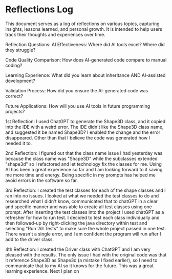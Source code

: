 # Reflections Log

This document serves as a log of reflections on various topics, capturing insights, lessons learned, and personal growth. It is intended to help users track their thoughts and experiences over time.

Reflection Questions:
AI Effectiveness: Where did AI tools excel? Where did they struggle?

Code Quality Comparison: How does AI-generated code compare to manual coding?

Learning Experience: What did you learn about inheritance AND AI-assisted development?

Validation Process: How did you ensure the AI-generated code was correct?

Future Applications: How will you use AI tools in future programming projects?


1st Reflection:
I used ChatGPT to generate the Shape3D class, and it copied into the IDE with a weird error. The
IDE didn't like the Shape3D class name, and suggested it be named Shape3D? I enabled the change and
the error disappeared. Other than that I believe the code was generated how I needed it to.




2nd Reflection:
I figured out that the class name issue I had yesterday was because the class name was 
"Shape3D" while the subclasses extended "shape3d" so I refactored and let technology fix the 
classes for me. Using AI has been a great experience so far and I am looking forward to it 
saving me more time and energy. Being specific in my prompts has helped me avoid errors in 
the software so far.




3rd Reflection:
I created the test classes for each of the shape classes and I ran into no issues. I looked at 
what we needed the test classes to do and researched what I didn't know, communicated that to chatGPT in a clear 
and specific manner and was able to create all test classes using one prompt. After inserting the test classes into 
the project I used chatGPT as a refresher for how to run test. I decided to test each class individually and then
followed-up by right-clicking the java directory within test and selecting "Run 'All Tests" to make sure the whole 
project passed in one test. There wasn't a single error, and I am confident the program will run after I add to the 
driver class.





4th Reflection: 
I created the Driver class with ChatGPT and I am very pleased with the results. The only issue I had with the original 
code was that it reference Shape3D as Shape3d (a mistake I fixed earlier), so I need to communicate that to my AI so 
it knows for the future. This was a great learning experience. Next I plan on  